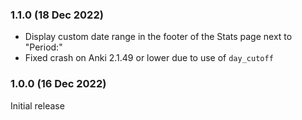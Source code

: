 ### 1.1.0 (18 Dec 2022)
- Display custom date range in the footer of the Stats page next to "Period:"
- Fixed crash on Anki 2.1.49 or lower due to use of `day_cutoff`

### 1.0.0 (16 Dec 2022)
Initial release
